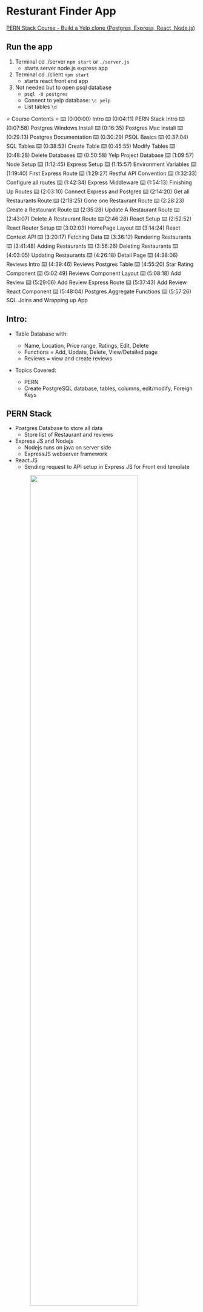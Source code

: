 # Resturant Finder App

[PERN Stack Course - Build a Yelp clone (Postgres, Express, React, Node.js)](https://www.youtube.com/watch?v=J01rYl9T3BU&list=PLxk1NDS82Cw4wBTQcKfkFLu457mRdPp9c&index=15&t=45s)

## Run the app

1. Terminal cd ./server `npm start` or `./server.js`
   - starts server node.js express app
2. Terminal cd ./client `npm start`
   - starts react front end app
3. Not needed but to open psql database
   - `psql -U postgres`
   - Connect to yelp database: `\c yelp`
   - List tables `\d`

⭐️ Course Contents ⭐️
⌨️ (0:00:00) Intro
⌨️ (0:04:11) PERN Stack Intro
⌨️ (0:07:58) Postgres Windows Install
⌨️ (0:16:35) Postgres Mac install
⌨️ (0:29:13) Postgres Documentation
⌨️ (0:30:29) PSQL Basics
⌨️ (0:37:04) SQL Tables
⌨️ (0:38:53) Create Table
⌨️ (0:45:55) Modify Tables
⌨️ (0:48:28) Delete Databases
⌨️ (0:50:58) Yelp Project Database
⌨️ (1:09:57) Node Setup
⌨️ (1:12:45) Express Setup
⌨️ (1:15:57) Environment Variables
⌨️ (1:19:40) First Express Route
⌨️ (1:29:27) Restful API Convention
⌨️ (1:32:33) Configure all routes
⌨️ (1:42:34) Express Middleware
⌨️ (1:54:13) Finishing Up Routes
⌨️ (2:03:10) Connect Express and Postgres
⌨️ (2:14:20) Get all Restaurants Route
⌨️ (2:18:25) Gone one Restaurant Route
⌨️ (2:28:23) Create a Restaurant Route
⌨️ (2:35:28) Update A Restaurant Route
⌨️ (2:43:07) Delete A Restaurant Route
⌨️ (2:46:28) React Setup
⌨️ (2:52:52) React Router Setup
⌨️ (3:02:03) HomePage Layout
⌨️ (3:14:24) React Context API
⌨️ (3:20:17) Fetching Data
⌨️ (3:36:12) Rendering Restaurants
⌨️ (3:41:48) Adding Restaurants
⌨️ (3:56:26) Deleting Restaurants
⌨️ (4:03:05) Updating Restaurants
⌨️ (4:26:18) Detail Page
⌨️ (4:38:06) Reviews Intro
⌨️ (4:39:46) Reviews Postgres Table
⌨️ (4:55:20) Star Rating Component
⌨️ (5:02:49) Reviews Component Layout
⌨️ (5:08:18) Add Review
⌨️ (5:29:06) Add Review Express Route
⌨️ (5:37:43) Add Review React Component
⌨️ (5:48:04) Postgres Aggregate Functions
⌨️ (5:57:26) SQL Joins and Wrapping up App

## Intro:

- Table Database with:

  - Name, Location, Price range, Ratings, Edit, Delete
  - Functions = Add, Update, Delete, View/Detailed page
  - Reviews = view and create reviews

- Topics Covered:
  - PERN
  - Create PostgreSQL database, tables, columns, edit/modify, Foreign Keys

## PERN Stack

- Postgres Database to store all data
  - Store list of Restaurant and reviews
- Express JS and Nodejs
  - Nodejs runs on java on server side
  - ExpressJS webserver framework
- React.JS
  - Sending request to API setup in Express JS for Front end template

<img src="./PERN_Stack.png" width="75%" style="margin-left:auto; margin-right: auto; display:block;">
    
- shows how the parts connect
- HTTP POST, GET, PUT, DELETE sent from React -> Node/Express
- Node/Express completes those operations to the Postgres SQL database

---

## Window Install Postgres

- Google postgresql.org and download windows version installer from enterprisedb page.
- Download latest PostgreSQL version
- Run through installer
- Select default directory
- Needs: PostgreSQL Server, pgAdmin 4 (gui), Stack Builder, and CLI Tools
- Create superuser and password. Store these
- Select Port to use (5432 Default)

### Setup SQL on local machine

- open PSQL (terminal of SQL) under PostgresSQL from start menu
- Connect local host (127.0.0.1) or if connecting to server held database input it's IP address here.
- Connect to name of database. Default database made during install (postgres)
- Input Port: 5432 or what you put during install
- Username: input your username created
- Password: input your password
- This will then open the database in terminal
- add C/Program Files/PostgreSQL/Version/bin/psql to PATH
- Add this path to Enviornment Variables in PATH.

## Postgres Documentation

- Open Postrgres Documentation page
  - [PostgreSQL Documentation](https://www.postgresql.org/docs/15/index.html)
  - [PostgresSQL Tutorial](https://postgresqltutorial.com/)

## PSQL Basic Commands

- cmd starts with `\`
- `\?` for help
- `\l` - list all databases on server
- `CREATE DATABASE database_name`
  - Create a databse
- `\c database`

  - Connect to database

- Create table

```
CREATE TABLE [IF NOT EXISTS] table_name (
   column1 datatype(length) column_contraint,
   column2 datatype(length) column_contraint,
   column3 datatype(length) column_contraint,
   table_constraints
);

```

```
CREATE TABLE products (
    id INT,
    name VARCHAR(50),
    price INT,
    on_sale BOOLEAN
);
```

- Create a table in a database
- `\d`
  - list tables
- `ALTER TABLE products ADD COLUMN featured BOOLEAN;`
  - Add a column to a table
- `ALTER TABLE products DROP COLUMN featured;`
  - Drop a column from a table
- `DROP TABLE products;`
  - Drop/delete table
- `DROP DATABASE name;`

  - Delete database

- `UDPATE {table} SET {column} = {value} WHERE {column_search} = {value}`
  - update a row in a table

## Example Yelp Table

- Create a yelp table for resturants
  - BIGSERIAL - force a unique ID
  - PRIMARY KEY - set indexing on primary key
  - Constraints:
    - NOT NULL - force data required for field to add
    - 1 <= price_range <= 5

```
CREATE TABLE restaurants (
    id BIGSERIAL NOT NULL PRIMARY KEY,
    name VARCHAR(50) NOT NULL,
    location VARCHAR(50) NOT NULL,
    price_range INT NOT NULL check(price_range >= 1 and price_range <=5)
);
```

Insert Data

```
-- Insert some data
INSERT INTO restaurants( name, location, price_range) VALUES ('pizza hut', 'vegas', 2 ) RETURN *;

```

Update Data

```
- `UDPATE resturants SET {column} = {value} WHERE {column_search} = {value}`
  - update a row in a table
```

Delete Data

```
DELETE FROM restaurants WHERE id = {id value}
```

## Node.JS

- Download from nodejs.org
- Two directories to organize project "yelp"
  - client
  - server
- cd into server

  - `npm init -y`
  - create package.json file
  - `npm install express`

    - package.json file should now hve dependecies "express"
    - package-lock.json
    - node_modules

  - server.js
    - entry point to backend. Create express app, listening on port
    - import express
    - create obj instance of express
    - listen on port(3005) give callback function

- run server
  - `node server.js`

### Enviornment Variables

- avoid hard coding values between development and production env variables
- dotenv - package for managing enviornment variables
- install with `npm install dotenv`
- import with `require("dotenv").config();`
- create a `.env` file
- use with `process.env.{.env variable} || {dafault value if undefind}`

### express route

- route for each CRUD/REST api
  - CREATE, GET, UPDATE, DELETE
- `app.get("/url_end_point")`
  - http://localhost:3001/getRestaurants
  - When going to this address it will go to this function's callback
- app.post
- app.patch
- app.put

#### Postman

- Test APIs and server when front end is not done. The post, create, update, delete crud commands will not run using web page url.
- Can construct any HTTP method you want (post, put, patch, etc.)
- an add headers, authorization,

## Restaurant Routes - Restful API Convetions

<table>
    <tr>
        <th>Crud Operation</th>
        <th>Method</th>
        <th>URL</th>
    </tr>
    <tr>
        <td>Retrieve All Restaurants</td>
        <td>GET</td>
        <td>/api/v1/restaurants</td>
    </tr>
    <tr>
        <td>Retrieve One Resturant</td>
        <td>GET</td>
        <td>/api/v1/restaurants/:id</td>
    </tr>
    <tr>
        <td>Create Restaurant</td>
        <td>POST</td>
        <td>/api/v1/restaurants</td>
    </tr>
    <tr>
        <td>Update Restaurant</td>
        <td>PUT</td>
        <td>/api/v1/restaurants/:id</td>
    </tr>
    <tr>
        <td>Delete Restaurant</td>
        <td>DELETE</td>
        <td>/api/v1/restaurants/:id</td>
    </tr>
</table>

- Naming convention
  - api - know route is api in application
  - v1 - set flexiblity to have users use old v1 version of api while v2 can be setup for "testing" then just change front end routes
  - `:<id>` id can be any value to retrieve individual restaurant
  - PUT - update, could also use PATCH. Needs the `id` cause you have to update only one restaurant.
    - PUT needs ALL params of line to update
  - DELETE with id as well.

## Configuring routes from table

- Setup skeleton of routes

- get `/api/v1/restaurants/:id` req review

  - params: {id: '<value passed from http request>'}

- POST `/api/v1/restaurants`
  - use post function in express
  - postman uses body -> raw -> json fill json file to post it.
  - data is retrieved in middleware

## Aside: Middleware

![Alt text](Express_Middleware.png)

- Middleware sits between route-handler and the request. It will adjust data as needed before sedning it back.
- It has access to Request and Response.
- Can reduce code complexity if used properly.
- Defined as another callback
- applies to all requests coming in
- Each app.get/post/delete is a middleware, these are just the last middleware to call.
- Requires `app.use( (req, res, next) => callback)`

  - next needs to be called to pass to next handler.

- Middleware is called in order it is placed in script. The route searching for first matching request route. It is sequential, so can run multiple middleware packs

- Third party middleware:
  - Morgan a logger middleware
    - `npm i morgan`
    - `const morgan = require("morgan");`
    - `app.use(morgan("format type"))`
  - express.json()
    - comes with express and converts body of post message to json
    - adds `req.body` object

## Connecting PostgreSQL database to express

[node-postgres](www.node-postgres.com)

- Use guides/Express with async/await and suggested Proejct structure

Setup the scripts with ./server/db/index.js following guide of Express with async/await from website.

Recommend to setup connection with .env variables over hardcoding.

**Warning:** do not use Template Strings for SQL query inputs. This is vulnerable to SQL Injection. Instead use **Parameterized Queries**

# React front end

- Change directory to `client` folder
- install react `$npm install create-react-app -g`
- run `create-react-app .`
  - this creates src fodler and new app application. Delete all files in src
  - Create index.js
  - App.jsx
- Use ES7React/Redux/Graph VS code extension

in App.jsx

- define app
- export default app

index.js

- import APp from ./App
- render the /App on root

Sytling Bootstrap and font awesome

- copy bootstrap .css style sheet link and put in <head> of index.html
  - [Bootstrap](https://getbootstrap.com/docs/5.3/getting-started/introduction/)
- copy fontawesome into .css style sheet link into <head> of index.html. Search from **cdnjs**
  - [cdnjs lookup](https://cdnjs.com/libraries/font-awesome)

## React Router Setup

Front end routes not dependent on backend route names. Pages to make are:

- Home page: `/`
- Restaurant details: `/restaurants/:id`
  - Gives each restaurant their own pag
- UPdate Restaurant: `/restaurants/:id/update`

Requires library for routing: `React Router` : `npm install react-router-dom`

Folder structure, add files:

- src/routes/Home.jsx UpdatePage.jsx, RestaurantdetailPage.jsx

### Create a skeleton for route pages:

- `rafce` to create template React page for each page

### Setup App.jsx

- import BrowserRouter - Router, Routes, route from react-router-dom
- routes defined in `<Router>` tag
  - Route exact page "/" component={}

## React Page layouts

Folder Structure:

- Components kept in `./client/src/components/file.jsx`
- Routes pages kept in `./client/src/routes/file.jsx`
- Top level app in `./client/src/App.jsx`

Importing components -> routes -> App.jsx

### HomePage Layout

Includes components:

- Header
- Add restaurant
- List restaurants

Style them with `rafce` for template:

- Use bootsrap classes for styling and HTML to be returned
- place HTML into the `return` of each `const <component> = () => {return()}` then `export dafault <Component>`

Import into the respective src/routes/page.jsx

## Connecting Front to Backend Server

### Context API

Stores results from backend in Context API. Benefits:

- all components can retrieve data from context API. No need for props, lifting state.
- Think of this as setting "global" parameters
-
- This is in replace of a local state which has more scope limitations, but may be needed for larger projects

`client/src/context/RestaurantsContexts.js`

Context provider component - propso all components have access to state

### Fetching Data from Backend - store them in

1. Terminal setup
   - client dir install axios for api calls to backend. Prefered for better formatting
   - other option is fetch api
2. Directory in src/api/restaurantfinder.js
   - `import axios from "axios"`
   - `export axios.create(baseURL: "http://localhost:<port>)`
3. In RestaurantList import `RestaurantFinder from "../apis/RestaurantFinder"`
   - useEffect()
     - Run when component mounts.
     - Run hook only when mount compnent with `,[]` placed after callback
     - Make api call in useEffect() callback
     - use try/catch block with async/await
     - Use `ResturantFinder.get({BaseURL/api path ext})` do not need to reinclude BaseURL
     - response will show up in console.log placed in the api folder calls.
   - CORS: express will only except requests from a specific domain
     - Server on localhost:3001, client on localhost:3002
     - Needs policy in express to allow these domains to communicate
     - Can add using middleware in server.js app.use(cors());
     - Cors for future reading.
   - `{restaurants, setRestaurants} useContext(RestaurantsContext)`
     - store the api call response and put into the "context"
     - store the hooks of that component, `RestaurantList`

### Render Restaurant List Table from PreSQL database

`client\src\components\RestaurantList.jsx`

```
javascript
<tbody>
  {restaurants &&
    restaurants.map((restaurant) => {
      return (
        <tr key={restaurant.id}>
          <td>{restaurant.name}</td>
          <td>{restaurant.location}</td>
          <td>{"$".repeat(restaurant.price_range)}</td>
          <td>reviews</td>
          <td>
            <button className="btn btn-warning">Edit</button>
          </td>
          <td>
            <button className="btn btn-danger">Delete</button>
          </td>
        </tr>
      );
  })}
</tbody>
```

### Adding Resturants Via API to Database

in AddRestaurnat.jsx, Need to make inputs `controlled` inputs. Use `useState("")`.

- Need one for each input: name, location, price_range
- make controled by making input have classes of:
  - `<input value={name} onChange={(e) => setLocation(e.target.value)}`

Submit buttton will handle the api call

- `handleSubmit()`
  - make `post` call to api with name, locaiton, and price_range

Update UI

- RestaurantContext.js
  - addRestaurants
  - submit button `onClick={handleSubmit}`
  - `handleSubmit()`
    - submit a _post_ api request to to "../apis/RestaurantFinder" axios api callers
    - Update UI using `addRestaurants()` defined in "../context/RestaurantsContext"

### Delete Restaurant via API call to Database

- Add onClick event handler to Delete button in RestaurantList.jsx
- `handleDelete(restarant.id)` via arrow function so it runs only on click rather then right away. You are passing a ref to function
- `handleDelete(restaurant.id)`
  - Call api `RestaurantFinder.delete("/${id}")`
  - use a async/await and store response
